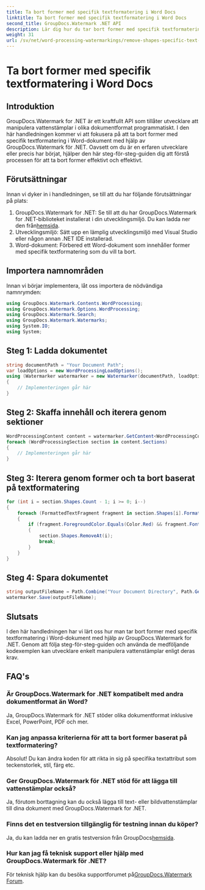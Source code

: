 ```yaml
---
title: Ta bort former med specifik textformatering i Word Docs
linktitle: Ta bort former med specifik textformatering i Word Docs
second_title: GroupDocs.Watermark .NET API
description: Lär dig hur du tar bort former med specifik textformatering i Word-dokument med hjälp av GroupDocs.Watermark for .NET. Följ vår guide för effektiv hantering av vattenstämplar.
weight: 31
url: /sv/net/word-processing-watermarkings/remove-shapes-specific-text-formatting-word-docs/
---
```


# Ta bort former med specifik textformatering i Word Docs

## Introduktion
GroupDocs.Watermark for .NET är ett kraftfullt API som tillåter utvecklare att manipulera vattenstämplar i olika dokumentformat programmatiskt. I den här handledningen kommer vi att fokusera på att ta bort former med specifik textformatering i Word-dokument med hjälp av GroupDocs.Watermark för .NET. Oavsett om du är en erfaren utvecklare eller precis har börjat, hjälper den här steg-för-steg-guiden dig att förstå processen för att ta bort former effektivt och effektivt.
## Förutsättningar
Innan vi dyker in i handledningen, se till att du har följande förutsättningar på plats:
1.  GroupDocs.Watermark for .NET: Se till att du har GroupDocs.Watermark for .NET-biblioteket installerat i din utvecklingsmiljö. Du kan ladda ner den från[hemsida](https://releases.groupdocs.com/Watermark/net/).
2. Utvecklingsmiljö: Sätt upp en lämplig utvecklingsmiljö med Visual Studio eller någon annan .NET IDE installerad.
3. Word-dokument: Förbered ett Word-dokument som innehåller former med specifik textformatering som du vill ta bort.

## Importera namnområden
Innan vi börjar implementera, låt oss importera de nödvändiga namnrymden:
```csharp
using GroupDocs.Watermark.Contents.WordProcessing;
using GroupDocs.Watermark.Options.WordProcessing;
using GroupDocs.Watermark.Search;
using GroupDocs.Watermark.Watermarks;
using System.IO;
using System;
```
## Steg 1: Ladda dokumentet
```csharp
string documentPath = "Your Document Path";
var loadOptions = new WordProcessingLoadOptions();
using (Watermarker watermarker = new Watermarker(documentPath, loadOptions))
{
    // Implementeringen går här
}
```
## Steg 2: Skaffa innehåll och iterera genom sektioner
```csharp
WordProcessingContent content = watermarker.GetContent<WordProcessingContent>();
foreach (WordProcessingSection section in content.Sections)
{
    // Implementeringen går här
}
```
## Steg 3: Iterera genom former och ta bort baserat på textformatering
```csharp
for (int i = section.Shapes.Count - 1; i >= 0; i--)
{
    foreach (FormattedTextFragment fragment in section.Shapes[i].FormattedTextFragments)
    {
        if (fragment.ForegroundColor.Equals(Color.Red) && fragment.Font.FamilyName == "Arial")
        {
            section.Shapes.RemoveAt(i);
            break;
        }
    }
}
```
## Steg 4: Spara dokumentet
```csharp
string outputFileName = Path.Combine("Your Document Directory", Path.GetFileName(documentPath));
watermarker.Save(outputFileName);
```

## Slutsats
I den här handledningen har vi lärt oss hur man tar bort former med specifik textformatering i Word-dokument med hjälp av GroupDocs.Watermark for .NET. Genom att följa steg-för-steg-guiden och använda de medföljande kodexemplen kan utvecklare enkelt manipulera vattenstämplar enligt deras krav.
## FAQ's
### Är GroupDocs.Watermark for .NET kompatibelt med andra dokumentformat än Word?
Ja, GroupDocs.Watermark för .NET stöder olika dokumentformat inklusive Excel, PowerPoint, PDF och mer.
### Kan jag anpassa kriterierna för att ta bort former baserat på textformatering?
Absolut! Du kan ändra koden för att rikta in sig på specifika textattribut som teckenstorlek, stil, färg etc.
### Ger GroupDocs.Watermark för .NET stöd för att lägga till vattenstämplar också?
Ja, förutom borttagning kan du också lägga till text- eller bildvattenstämplar till dina dokument med GroupDocs.Watermark for .NET.
### Finns det en testversion tillgänglig för testning innan du köper?
 Ja, du kan ladda ner en gratis testversion från GroupDocs[hemsida](https://releases.groupdocs.com/).
### Hur kan jag få teknisk support eller hjälp med GroupDocs.Watermark för .NET?
 För teknisk hjälp kan du besöka supportforumet på[GroupDocs.Watermark Forum](https://forum.groupdocs.com/c/watermark/19).